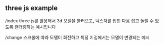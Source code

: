 ## three js example

/index
three js를 활용해서 3d 모델을 불러오고, 텍스쳐를 입힌 다음 잡고 돌릴 수 있도록 랜더링하는 예시입니다

/change
스크롤에 따라 모델이 회전하고 특정 지점에서는 모델이 변경되는 예시
